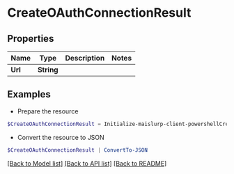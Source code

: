 # CreateOAuthConnectionResult
## Properties

Name | Type | Description | Notes
------------ | ------------- | ------------- | -------------
**Url** | **String** |  | 

## Examples

- Prepare the resource
```powershell
$CreateOAuthConnectionResult = Initialize-maislurp-client-powershellCreateOAuthConnectionResult  -Url null
```

- Convert the resource to JSON
```powershell
$CreateOAuthConnectionResult | ConvertTo-JSON
```

[[Back to Model list]](../README#documentation-for-models) [[Back to API list]](../README#documentation-for-api-endpoints) [[Back to README]](../README)

